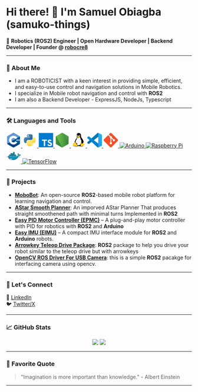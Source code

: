 # Hi there! 👋 I'm Samuel Obiagba (samuko-things)

🚀 **Robotics (ROS2) Engineer | Open Hardware Developer | Backend Developer | Founder @ [robocre8](https://github.com/robocre8)**  

---

### 🚀 About Me

- I am a ROBOTICIST with a keen interest in providing simple, efficient, and easy-to-use control and navigation solutions in Mobile Robotics.
- I specialize in Mobile robot navigation and control with **ROS2**
- I am also a Backend Developer - ExpressJS, NodeJs, Typescript

---

### 🛠️ Languages and Tools
<p align="left"> 
  <!-- Languages -->
  <a href="https://www.w3schools.com/cpp/" target="_blank"> 
    <img src="https://raw.githubusercontent.com/devicons/devicon/master/icons/cplusplus/cplusplus-original.svg" alt="C++" width="40" height="40"/> 
  </a>
  <a href="https://www.python.org" target="_blank"> 
    <img src="https://raw.githubusercontent.com/devicons/devicon/master/icons/python/python-original.svg" alt="Python" width="40" height="40"/> 
  </a>
  <a href="https://www.typescriptlang.org/" target="_blank">
    <img src="https://raw.githubusercontent.com/devicons/devicon/master/icons/typescript/typescript-original.svg" alt="TypeScript" width="40" height="40"/>
  </a>
  <a href="https://nodejs.org/" target="_blank">
    <img src="https://raw.githubusercontent.com/devicons/devicon/master/icons/nodejs/nodejs-original.svg" alt="Node.js" width="40" height="40"/>
  </a>

  <!-- OS & Tools -->
  <a href="https://www.linux.org/" target="_blank"> 
    <img src="https://raw.githubusercontent.com/devicons/devicon/master/icons/linux/linux-original.svg" alt="Linux" width="40" height="40"/> 
  </a>
  <a href="https://code.visualstudio.com/" target="_blank">
    <img src="https://raw.githubusercontent.com/devicons/devicon/master/icons/vscode/vscode-original.svg" alt="VS Code" width="40" height="40"/>
  </a>
  <a href="https://git-scm.com/" target="_blank">
    <img src="https://raw.githubusercontent.com/devicons/devicon/master/icons/git/git-original.svg" alt="Git" width="40" height="40"/>
  </a>

  <!-- Hardware -->
  <a href="https://www.arduino.cc/" target="_blank"> 
    <img src="https://cdn.jsdelivr.net/gh/devicons/devicon/icons/arduino/arduino-original.svg" alt="Arduino" width="40" height="40"/> 
  </a>
  <a href="https://www.raspberrypi.com/" target="_blank">
    <img src="https://upload.wikimedia.org/wikipedia/en/c/cb/Raspberry_Pi_Logo.svg" alt="Raspberry Pi" width="40" height="40"/>
  </a>

  <!-- ML + Containers -->
  <a href="https://www.docker.com/" target="_blank"> 
    <img src="https://raw.githubusercontent.com/devicons/devicon/master/icons/docker/docker-original.svg" alt="Docker" width="40" height="40"/> 
  </a>
  <a href="https://www.tensorflow.org" target="_blank"> 
    <img src="https://www.vectorlogo.zone/logos/tensorflow/tensorflow-icon.svg" alt="TensorFlow" width="40" height="40"/> 
  </a>
</p>

---

### 🧠 Projects
- [**MoboBot**](https://github.com/robocre8/mobo_bot): An open-source **ROS2**-based mobile robot platform for learning navigation and control.
- [**AStar Smooth Planner**](https://github.com/samuko-things/a_star_smooth_planner): An imporved AStar Planner That produces straight smoothened path with minimal turns Implemented in **ROS2**
- [**Easy PID Motor Controller (EPMC)**](https://github.com/robocre8/epmc_documentation) – A plug-and-play motor controller with PID for robotics with **ROS2** and **Arduino**
- [**Easy IMU (EIMU)**](https://github.com/robocre8/eimu_documentation) – A compact IMU interface module for **ROS2** and **Arduino** robots.
- [**Arrowkey Teleop Drive Package**](https://github.com/samuko-things/arrow_key_teleop_drive): **ROS2** package to help you drive your robot similar to the teleop drive but with arrowkeys
- [**OpenCV ROS Driver For USB Camera**](https://github.com/robocre8/opencv_ros_camera): this is a simple **ROS2** pacakge for interfacing camera using opencv.

---

### 🌱 Let's Connect
💼 [LinkedIn](www.linkedin.com/in/samuel-obiagba-a61316196)  
🐦 [Twitter/X](https://x.com/Samuel_Obiagba)

---

### 📈 GitHub Stats

<p align="center">
  <img src="https://github-readme-stats.vercel.app/api?username=samuelobiagba&show_icons=true&theme=radical" />
  <img src="https://github-readme-stats.vercel.app/api/top-langs/?username=samuelobiagba&layout=compact&theme=radical" />
</p>

---

### 🧠 Favorite Quote

> "Imagination is more important than knowledge." - Albert Einstein

---
